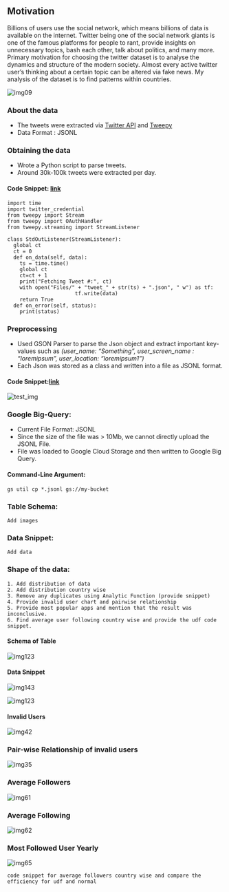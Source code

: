 ## Motivation

Billions of users use the social network, which means billions of data is available on the internet. Twitter being one of the social network giants is one of the famous platforms for people to rant, provide insights on unnecessary topics, bash each other, talk about politics, and many more. Primary motivation for choosing the twitter dataset is to analyse the dynamics and structure of the modern society. Almost every active twitter user’s thinking about a certain topic can be altered via fake news. My analysis of the dataset is to find patterns within countries.

![img09](Images/hld.png)
### About the data
* The tweets were extracted via [Twitter API](https://developer.twitter.com/en/docs) and [Tweepy](https://www.tweepy.org/)
* Data Format : JSONL

### Obtaining the data
* Wrote a Python script to parse tweets.
* Around 30k-100k tweets were extracted per day.

#### Code Snippet: [link](https://github.com/siddhartha97/Twitter-Data-Analysis/blob/master/Scripts/parse_tweet.py)

```
import​ time
import​ twitter_credential
from​ tweepy ​import​ Stream
from​ tweepy ​import​ OAuthHandler
from​ tweepy.streaming ​import​ StreamListener

class​ ​StdOutListener​(StreamListener)​:
  global​ ct
  ct = ​0
  def​ ​on_data​(self, data)​: 
    ts = time.time()
    global​ ct
    ct=ct + ​1
    print(​"Fetching Tweet #:"​, ct)
    with​ open(​"Files/"​ + ​"tweet_"​ + str(ts) + ​".json"​, "​ w"​) ​as​ tf:
                      tf.write(data)
    return​ ​True
  def​ ​on_error​(self, status)​:
    print(status)
```
### Preprocessing
* Used GSON Parser to parse the Json object and extract important key-values such as *(user_name: “Something”, user_screen_name : “loremipsum”, user_location:
“loremipsum1”)*
* Each Json was stored as a class and written into a file as JSONL format.

#### Code Snippet:[link](https://github.com/siddhartha97/Twitter-Data-Analysis/blob/master/Pipeline/java/dataflow/src/main/java/edu/usfca/dataflow/Main.java)

![test_img](Images/preprocess.png)
### Google Big-Query: 
* Current File Format: JSONL
* Since the size of the file was > 10Mb, we cannot directly upload the JSONL File.
* File was loaded to Google Cloud Storage and then written to Google Big Query. 

#### Command-Line Argument: 
```
gs util cp *.jsonl gs://my-bucket 
```

### Table Schema: 
```
Add images
```
### Data Snippet: 
```
Add data
```
### Shape of the data: 
```
1. Add distribution of data
2. Add distribution country wise
3. Remove any duplicates using Analytic Function (provide snippet)
4. Provide invalid user chart and pairwise relationship
5. Provide most popular apps and mention that the result was inconclusive. 
6. Find average user following country wise and provide the udf code snippet.
```
#### Schema of Table
![img123](Images/schema.png)
#### Data Snippet
![img143](Images/data-snippet.png)

![img123](Images/story-board1.png)
#### Invalid Users 
![img42](Images/yearly_spam_users.png)
### Pair-wise Relationship of invalid users
![img35](Images/pair_wise_invalid_users.png)
### Average Followers
![img61](Images/aa1.png)
### Average Following
![img62](Images/aa2.png)
### Most Followed User Yearly
![img65](Images/most_followers.png)

```
code snippet for average followers country wise and compare the efficiency for udf and normal
```
